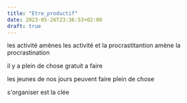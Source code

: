 ```yaml
---
title: "Etre_productif"
date: 2023-05-26T23:36:53+02:00
draft: true
---
```


les activité amènes les activité et la procrastitantion amène la procrastination

il y a plein de chose gratuit a faire 

les jeunes de nos jours peuvent faire plein de chose

s'organiser est la clée 